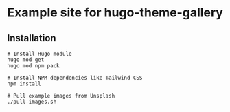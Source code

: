 # Example site for hugo-theme-gallery

## Installation

```
# Install Hugo module
hugo mod get
hugo mod npm pack

# Install NPM dependencies like Tailwind CSS
npm install

# Pull example images from Unsplash
./pull-images.sh
```
